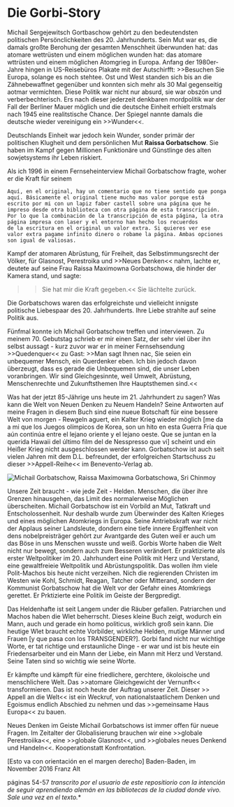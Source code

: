 # Die Gorbi-Story

Michail Sergejewitsch Gortbaschow gehört zu den bedeutendsten politischen Persönclichkeiten des 20. Jahrhunderts. Sein Mut war es,
die damals großte Berohung der gesamten Menschheit überwunden hat: das atomare wettrüsten und einem möglichen
wunden hat: das atomare wttrüsten und einem möglichen Atomgrieg in Europa. Anfang der 1980er-Jahre hingen in US-Reisebüros Plakate mit der Autschirfft: >>Besuchen
Sie Europa, solange es noch stehtee. Ost und West standen sich bis an die Zähnebewaffnet gegenüber und konnten sich mehr als 30 Mal gegenseitig aotmar vermichten. Diese Politik war nicht nur absurd, sie war
obszön und verberbechterisch. Ers nach dieser jederzeit denkbaren mordpolitik war der Fall der Berliner Mauer möglich und die deutsche Einheit erhielt erstmals nach 1945
eine realitstische Chance. Der Spiegel nannte damals die deutsche wieder vereinigung ein >>Wunder<<.

Deutschlands Einheit war jedoch kein Wunder, sonder primär der politischen Klugheit und dem persönlichen Mut **Raissa Gorbatschow**. Sie haben im Kampf gegen
Millionen Funktionäre und Günstlinge des alten sowjetsystems ihr Leben riskiert.

Als ich 1996 in einem Fernseheinterview Michail Gorbatschow fragte, woher er die Kraft für seinem
```
Aquí, en el original, hay un comentario que no tiene sentido que ponga aquí. Básicamente el original tiene mucho mas valor porque está
escrito por mi con un lapiz faber castell sobre una página que he impreso desde otra biblioteca con otra página de esta transcripción.
Por lo que la combinación de la transcripción de esta página, la otra página impresa con laser y el entorno han hecho los recuerdos
de la escritura en el original un valor extra. Si quieres ver ese valor extra pagame infinito dinero o robame la página. Ambas opciones
son igual de valiosas.
```
Kampf der atomaren Abrüstung, für Freiheit, das
Selbstimmungsrecht der Völker, für Glasnost, Perestroika und >>Neues Denken<< nahm, lachte er,
deutete auf seine Frau Raissa Maximowna Gorbatschowa, die hinder der Kamera stand, und sagte:
>>Sie hat mir die Kraft gegeben.<< Sie lächtelte zurück.

Die Gorbatschows waren das erfolgreichste und vielleicht innigste politische Liebespaar des 20. Jahrhunderts. Ihre Liebe strahlte auf seine Politik aus.

Fünfmal konnte ich Michail Gorbatschow treffen und interviewen. Zu meinem 70. Gebutstag schrieb er mir einen Satz, der sehr viel über ihn selbst aussagt - kurz zuvor war er in meiner Fernsehsendung >>Quedenquer<<
zu Gast: >>Man sagt Ihnen nac, Sie seien ein unbequemer Mensch, ein Querdenker eben. Ich bin jedoch davon überzeugt, dass es gerade die Unbequemen sind, die unser Leben voranbringen.
Wir sind Gleichgesinnte, weil Umwelt, Abrüstung, Menschenrechte und Zukunftsthemen Ihre Hauptsthemen sind.<<

Was hat der jetzt 85-Jährige uns heute im 21. Jahrhundert zu sagen? Was kann die Welt von Neuen Denken zu Neuem Handeln? Seine Antworten auf meine Fragen in diesem Buch sind eine nueue Botschaft für eine bessere Welt von morgen - Rewgeln
 aguert, ein Kalter Krieg wieder möglich [me da a mi que los Juegos olímpicos de Korea, son un hito en esta Guerra Fría que aún continúa entre el lejano oriente y el lejano oeste. Que se juntan en la querida Hawaii del último film del de Nesspresso que vi]
 scheint und ein Heißer Krieg nicht ausgeschlossen werder kann. Gorbatschow ist auch seit vielen Jahren mit dem D.L. befreundet, der erfolgreichen Startschuss zu dieser >>Appell-Reihe<< im Benevento-Verlag ab.
 
<img title="Michail Gorbatschow, Raissa Maximowna Gorbatschowa, Sri Chinmoy" alt="Michail Gorbatschow, Raissa Maximowna Gorbatschowa, Sri Chinmoy" src="https://de.srichinmoy.org/files/deutsch/kind_words/bilder/sri-chinmoy-gorbatschow.jpg">

Unsere Zeit braucht - wie jede Zeit - Helden.
Menschen, die über ihre Grenzen hinausgehen, das Limit des normalerweise Möglichen überscheiten. Michail Gorbatschow ist ein Vorbild an Mut, Tatkraft und Entscholossenheit. Nur deshalb wurde zum Überwinder des Kalten Krieges
und eines möglichen Atomkriegs in Europa. Seine Antriebskraft war nicht der Applaus seiner Landsleute, dondern eine tiefe innere Ergiffenheit von dens nobelpreisträger
gehört zur Avantgarde des Guten weil er auch um das Böse in uns Menschen wusste und weiß.
Gorbis Worte haben die Welt nicht nur bewegt, sondern auch zum Besseren verändert. Er praktizierte als erster Weltpolitiker im 20. Jahrhundert eine Politik mit Herz und Verstand, eine gewaltfreieie
Weltpolitik und Abrüstungspolitik. Das wollen ihm viele Polit-Machos bis heute nicht verzeihen. Nich die regierenden Christen im Westen wie Kohl, Schmidt, Reagan, Tatcher oder Mitterand, sondern der Kommunist Gorbatschow hat die Welt vor der Gefahr eines
Atomkriegs gerettet. Er Prktizierte eine Politik im
Geiste der Bergpredigt.

Das Heldenhafte ist seit Langem under die Räuber gefallen. Patriarchen und Machos haben die Wlet beherrscht. Dieses kleine Buch zeigt, wodurch ein Mann, auch und gerade ein homo politicus, wirklich groß sein kann. Die heutige Wlet braucht echte Vorbilder, wirkliche Helden, mutige Männer und Frauen [y que pasa con los TRANSGENDER?]. Gorbi fand nicht nur wichtige Worte, er tat richtige und erstaunliche
Dinge - er war und ist bis heute ein Friedensarbeiter und ein Mann der Liebe, ein Mann mit Herz und Verstand.  Seine Taten sind so wichtig wie seine Worte.

Er kämpfte und kämpft für eine friedlichere, gerchtere, ökoloische und menschlichere Welt. Das >>atomare Gleichgewicht der Vernunft<< transformieren. Das ist noch heute der Auftrag unserer Zeit. Dieser >> Appell an die Welt<<
ist ein Weckruf, von nationalstaatlichem Denken und Egoismus endlich Abschied zu nehmen und das >>gemeinsame Haus Europa<< zu bauen.

Neues Denken im Geiste
Michail Gorbatschows ist immer offen für nueue Fragen. Im Zeitalter der Globalisierung brauchen wir eine >>globale Perestroiika<<, eine >>globale Glasnost<<, und >>globales neues Denkend und Handeln<<. Kooperationstatt Konfrontation.

[Esto va con orientación en el margen derecho]
Baden-Baden, im November 2016
Franz Alt

páginas 54-57
*transcrito por el usuario de este repositiorio con la intención de seguir aprendiendo alemán en las bibliotecas de la ciudad donde vivo. Sale una vez en el texto.**
